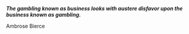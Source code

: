 _**The gambling known as business looks with austere disfavor upon the business known as gambling.**_

Ambrose Bierce